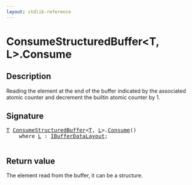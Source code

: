 ```yaml
---
layout: stdlib-reference
---
```


# ConsumeStructuredBuffer\<T, L\>\.Consume

## Description

Reading the element at the end of the buffer indicated by the associated atomic counter
and decrement the builtin atomic counter by 1.



## Signature 

<pre>
<a href="/stdlib-reference/types/consumestructuredbuffer-07h/index#typeparam-T" class="code_type">T</a> <a href="/stdlib-reference/types/consumestructuredbuffer-07h/index" class="code_type">ConsumeStructuredBuffer</a>&lt;<a href="/stdlib-reference/types/consumestructuredbuffer-07h/index#typeparam-T" class="code_type">T</a>, <a href="/stdlib-reference/types/consumestructuredbuffer-07h/index#typeparam-L" class="code_type">L</a>&gt;.<a href="/stdlib-reference/types/consumestructuredbuffer-07h/consume-0">Consume</a>()
    <span class='code_keyword'>where</span> <a href="/stdlib-reference/types/consumestructuredbuffer-07h/index#typeparam-L" class="code_type">L</a> : <a href="/stdlib-reference/interfaces/ibufferdatalayout-017b/index" class="code_type">IBufferDataLayout</a>;

</pre>

## Return value
The element read from the buffer, it can be a structure.


